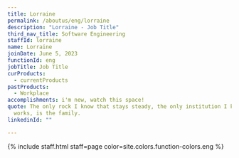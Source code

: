 ```yaml
---
title: Lorraine
permalink: /aboutus/eng/lorraine
description: "Lorraine - Job Title"
third_nav_title: Software Engineering
staffId: lorraine
name: Lorraine
joinDate: June 5, 2023
functionId: eng
jobTitle: Job Title
curProducts:
  - currentProducts
pastProducts:
  - Workplace
accomplishments: i'm new, watch this space!
quote: The only rock I know that stays steady, the only institution I know that
  works, is the family.
linkedinId: ""

---
```


{% include staff.html staff=page color=site.colors.function-colors.eng %}
